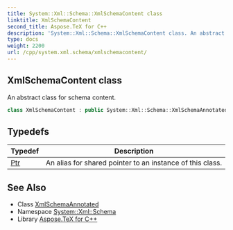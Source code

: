 ```yaml
---
title: System::Xml::Schema::XmlSchemaContent class
linktitle: XmlSchemaContent
second_title: Aspose.TeX for C++
description: 'System::Xml::Schema::XmlSchemaContent class. An abstract class for schema content in C++.'
type: docs
weight: 2200
url: /cpp/system.xml.schema/xmlschemacontent/
---
```

## XmlSchemaContent class


An abstract class for schema content.

```cpp
class XmlSchemaContent : public System::Xml::Schema::XmlSchemaAnnotated
```

## Typedefs

| Typedef | Description |
| --- | --- |
| [Ptr](./ptr/) | An alias for shared pointer to an instance of this class. |
## See Also

* Class [XmlSchemaAnnotated](../xmlschemaannotated/)
* Namespace [System::Xml::Schema](../)
* Library [Aspose.TeX for C++](../../)
